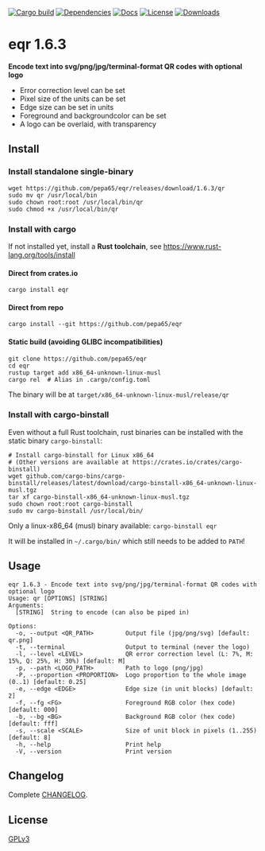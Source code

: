 [![Cargo build](https://github.com/pepa65/eqr/actions/workflows/rust.yml/badge.svg)](https://github.com/pepa65/eqr/actions/workflows/rust.yml)
[![Dependencies](https://deps.rs/repo/github/pepa65/eqr/status.svg)](https://deps.rs/repo/github/pepa65/eqr)
[![Docs](https://img.shields.io/badge/Docs-eqr-blue)](https://docs.rs/crate/eqr/latest)
[![License](https://img.shields.io/github/license/pepa65/eqr)](https://github.com/pepa65/eqr/blob/main/LICENSE)
[![Downloads](https://img.shields.io/crates/d/eqr.svg)](https://crates.io/crates/eqr)

# eqr 1.6.3
**Encode text into svg/png/jpg/terminal-format QR codes with optional logo**

* Error correction level can be set
* Pixel size of the units can be set
* Edge size can be set in units
* Foreground and backgroundcolor can be set
* A logo can be overlaid, with transparency

## Install
### Install standalone single-binary
```
wget https://github.com/pepa65/eqr/releases/download/1.6.3/qr
sudo mv qr /usr/local/bin
sudo chown root:root /usr/local/bin/qr
sudo chmod +x /usr/local/bin/qr
```

### Install with cargo
If not installed yet, install a **Rust toolchain**, see https://www.rust-lang.org/tools/install

#### Direct from crates.io
`cargo install eqr`

#### Direct from repo
`cargo install --git https://github.com/pepa65/eqr`

#### Static build (avoiding GLIBC incompatibilities)
```
git clone https://github.com/pepa65/eqr
cd eqr
rustup target add x86_64-unknown-linux-musl
cargo rel  # Alias in .cargo/config.toml
```

The binary will be at `target/x86_64-unknown-linux-musl/release/qr`

### Install with cargo-binstall
Even without a full Rust toolchain, rust binaries can be installed with the static binary `cargo-binstall`:

```
# Install cargo-binstall for Linux x86_64
# (Other versions are available at https://crates.io/crates/cargo-binstall)
wget github.com/cargo-bins/cargo-binstall/releases/latest/download/cargo-binstall-x86_64-unknown-linux-musl.tgz
tar xf cargo-binstall-x86_64-unknown-linux-musl.tgz
sudo chown root:root cargo-binstall
sudo mv cargo-binstall /usr/local/bin/
```

Only a linux-x86_64 (musl) binary available: `cargo-binstall eqr`

It will be installed in `~/.cargo/bin/` which still needs to be added to `PATH`!

## Usage
```
eqr 1.6.3 - Encode text into svg/png/jpg/terminal-format QR codes with optional logo
Usage: qr [OPTIONS] [STRING]
Arguments:
  [STRING]  String to encode (can also be piped in)

Options:
  -o, --output <QR_PATH>         Output file (jpg/png/svg) [default: qr.png]
  -t, --terminal                 Output to terminal (never the logo)
  -l, --level <LEVEL>            QR error correction level (L: 7%, M: 15%, Q: 25%, H: 30%) [default: M]
  -p, --path <LOGO_PATH>         Path to logo (png/jpg)
  -P, --proportion <PROPORTION>  Logo proportion to the whole image (0..1) [default: 0.25]
  -e, --edge <EDGE>              Edge size (in unit blocks) [default: 2]
  -f, --fg <FG>                  Foreground RGB color (hex code) [default: 000]
  -b, --bg <BG>                  Background RGB color (hex code) [default: fff]
  -s, --scale <SCALE>            Size of unit block in pixels (1..255) [default: 8]
  -h, --help                     Print help
  -V, --version                  Print version
```

## Changelog
Complete [CHANGELOG](CHANGELOG.md).

## License
[GPLv3](LICENSE)
